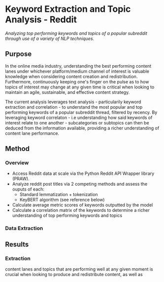 # Keyword Extraction and Topic Analysis - Reddit
*Analyzing top performing keywords and topics of a popular subreddit through use of a variety of NLP techniques.*

## Purpose
In the online media industry, understanding the best performing content lanes under whichever platform/medium channel of interest is valuable knowledge when considering content creation and redistribution. Furthermore, continuously keeping one's finger on the pulse as to how topics of interest may change at any given time is critical when looking to maintain an agile, sustainable, and effective content strategy. 

The current analysis leverages text analysis - particularily keyword extraction and correlation - to understand the most popular and top performing keywords of a popular subreddit thread, filtered by recency. By leveraging keyword correlaton - i.e understanding how said keywords of interest relate to one another - subcategories or subtopics can then be deduced from the information available, providing a richer understanding of content lane performance.

## Method
### Overview
- Access Reddit data at scale via the Python Reddit API Wrapper library (PRAW).
- Analyze reddit post titles via 2 competing methods and assess the ouputs of each:
    - Standard lemmatization + tokenization
    - KeyBERT algorithm (see reference below)
- Calculate average metric scores of keywords outputted by the model
- Calculate a correlation matrix of the keywords to determine a richer understanding of top performing keywords and topics

### Data Extraction 


## Results 
### Extraction 



content lanes and topics that are performing well at any given moment is crucial when looking to produce and redistribute content, as well as 
